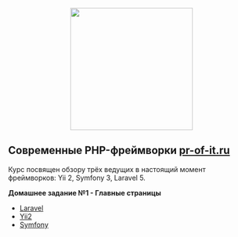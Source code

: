 <p align="center"><img src="http://pr-of-it.ru/public/courses/images/framework.png" width="250"></p>

## Современные PHP-фреймворки [pr-of-it.ru](http://pr-of-it.ru/courses/php-frameworks.html)
Курс посвящен обзору трёх ведущих в настоящий момент фреймворков: Yii 2, Symfony 3, Laravel 5.

**Домашнее задание №1 - Главные страницы**
* [Laravel](https://github.com/skiphog/profit-laravel/blob/master/resources/views/welcome.blade.php)
* [Yii2](https://github.com/skiphog/profit-yii2/blob/master/views/site/index.php)
* [Symfony](https://github.com/skiphog/profit-symfony/blob/master/app/Resources/views/default/index.html.twig)
